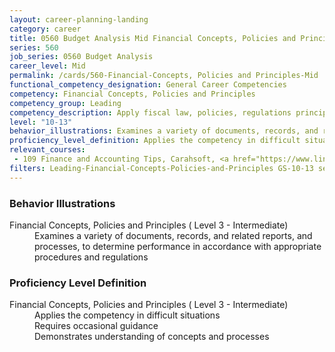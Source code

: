 ```yaml
---
layout: career-planning-landing
category: career
title: 0560 Budget Analysis Mid Financial Concepts, Policies and Principles
series: 560
job_series: 0560 Budget Analysis
career_level: Mid
permalink: /cards/560-Financial-Concepts, Policies and Principles-Mid
functional_competency_designation: General Career Competencies
competency: Financial Concepts, Policies and Principles
competency_group: Leading
competency_description: Apply fiscal law, policies, regulations principles, standards, and procedures to financial management activities
level: "10-13"
behavior_illustrations: Examines a variety of documents, records, and related reports, and processes, to determine performance in accordance with appropriate procedures and regulations
proficiency_level_definition: Applies the competency in difficult situations ? Requires occasional guidance ? Demonstrates understanding of concepts and processes
relevant_courses: 
 - 109 Finance and Accounting Tips, Carahsoft, <a href="https://www.linkedin.com/learning/finance-and-accounting-tips">https://www.linkedin.com/learning/finance-and-accounting-tips</a>
filters: Leading-Financial-Concepts-Policies-and-Principles GS-10-13 series-0560
---
```


<div class="desktop:grid-col-6 margin-y-205">
  <div class="border-top-05 bg-white padding-2 shadow-5 height-full members-hover border-1px border-gray-30 border-top-orange radius-lg">
    <h3>Behavior Illustrations</h3>
    <dl class="text-base"><dt>Financial Concepts, Policies and Principles ( Level 3 - Intermediate)</dt><dd>Examines a variety of documents, records, and related reports, and processes, to determine performance in accordance with appropriate procedures and regulations</dd></dl>
  </div>
</div>
<div class="desktop:grid-col-6 margin-y-205">
  <div class="border-top-05 bg-white padding-2 shadow-5 height-full members-hover border-1px border-gray-30 border-top-orange radius-lg">
    <h3>Proficiency Level Definition</h3>
    <dl class="text-base"><dt>Financial Concepts, Policies and Principles ( Level 3 - Intermediate)</dt><dd>Applies the competency in difficult situations </dd><dd> Requires occasional guidance </dd><dd> Demonstrates understanding of concepts and processes</dd></dl>
  </div>
</div>